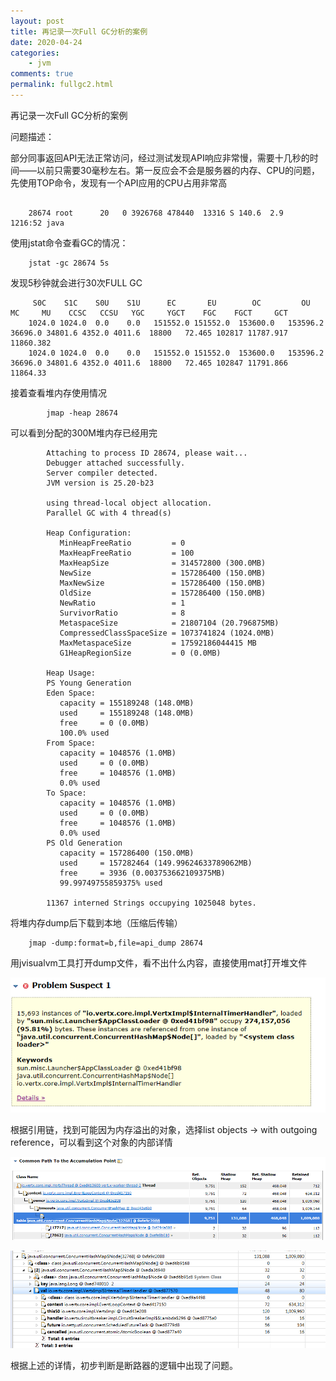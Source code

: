 ```yaml
---
layout: post
title: 再记录一次Full GC分析的案例
date: 2020-04-24
categories:
    - jvm
comments: true
permalink: fullgc2.html
---
```



再记录一次Full GC分析的案例

问题描述：

部分同事返回API无法正常访问，经过测试发现API响应非常慢，需要十几秒的时间——以前只需要30毫秒左右。第一反应会不会是服务器的内存、CPU的问题，先使用TOP命令，发现有一个API应用的CPU占用非常高

```
                                                                                                                           
	28674 root      20   0 3926768 478440  13316 S 140.6  2.9   1216:52 java
```

使用jstat命令查看GC的情况：

```
	jstat -gc 28674 5s
```
	
发现5秒钟就会进行30次FULL GC

```
	 S0C    S1C    S0U    S1U      EC       EU        OC         OU       MC     MU    CCSC   CCSU   YGC     YGCT    FGC    FGCT     GCT   
	1024.0 1024.0  0.0    0.0   151552.0 151552.0  153600.0   153596.2  36696.0 34801.6 4352.0 4011.6  18800   72.465 102817 11787.917 11860.382
	1024.0 1024.0  0.0    0.0   151552.0 151552.0  153600.0   153596.2  36696.0 34801.6 4352.0 4011.6  18800   72.465 102847 11791.866 11864.33
```

接着查看堆内存使用情况

```
		jmap -heap 28674
```

可以看到分配的300M堆内存已经用完

```
		Attaching to process ID 28674, please wait...
		Debugger attached successfully.
		Server compiler detected.
		JVM version is 25.20-b23
		
		using thread-local object allocation.
		Parallel GC with 4 thread(s)
		
		Heap Configuration:
		   MinHeapFreeRatio         = 0
		   MaxHeapFreeRatio         = 100
		   MaxHeapSize              = 314572800 (300.0MB)
		   NewSize                  = 157286400 (150.0MB)
		   MaxNewSize               = 157286400 (150.0MB)
		   OldSize                  = 157286400 (150.0MB)
		   NewRatio                 = 1
		   SurvivorRatio            = 8
		   MetaspaceSize            = 21807104 (20.796875MB)
		   CompressedClassSpaceSize = 1073741824 (1024.0MB)
		   MaxMetaspaceSize         = 17592186044415 MB
		   G1HeapRegionSize         = 0 (0.0MB)
		
		Heap Usage:
		PS Young Generation
		Eden Space:
		   capacity = 155189248 (148.0MB)
		   used     = 155189248 (148.0MB)
		   free     = 0 (0.0MB)
		   100.0% used
		From Space:
		   capacity = 1048576 (1.0MB)
		   used     = 0 (0.0MB)
		   free     = 1048576 (1.0MB)
		   0.0% used
		To Space:
		   capacity = 1048576 (1.0MB)
		   used     = 0 (0.0MB)
		   free     = 1048576 (1.0MB)
		   0.0% used
		PS Old Generation
		   capacity = 157286400 (150.0MB)
		   used     = 157282464 (149.99624633789062MB)
		   free     = 3936 (0.003753662109375MB)
		   99.99749755859375% used
		
		11367 interned Strings occupying 1025048 bytes.
```

将堆内存dump后下载到本地（压缩后传输）

```
	jmap -dump:format=b,file=api_dump 28674
```

用jvisualvm工具打开dump文件，看不出什么内容，直接使用mat打开堆文件

![](/assets/images/posts/fullgc/full_gc5.png)

根据引用链，找到可能因为内存溢出的对象，选择list objects -> with outgoing reference，可以看到这个对象的内部详情

![](/assets/images/posts/fullgc/full_gc6.png)

![](/assets/images/posts/fullgc/full_gc7.png)

根据上述的详情，初步判断是断路器的逻辑中出现了问题。